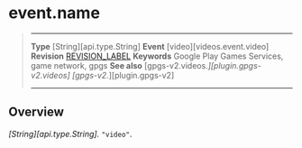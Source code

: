 # event.name

> --------------------- ------------------------------------------------------------------------------------------
> __Type__              [String][api.type.String]
> __Event__             [video][videos.event.video]
> __Revision__          [REVISION_LABEL](REVISION_URL)
> __Keywords__          Google Play Games Services, game network, gpgs
> __See also__          [gpgs-v2.videos.*][plugin.gpgs-v2.videos]
>                       [gpgs-v2.*][plugin.gpgs-v2]
> --------------------- ------------------------------------------------------------------------------------------

## Overview

_[String][api.type.String]._ `"video"`.